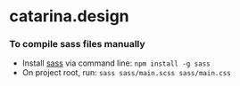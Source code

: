 # catarina.design

### To compile sass files manually
- Install [sass](https://sass-lang.com/install) via command line:
  `npm install -g sass`
- On project root, run:
  `sass sass/main.scss sass/main.css`
